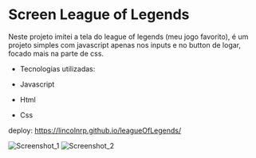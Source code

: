 # Screen League of Legends

Neste projeto imitei a tela do league of legends (meu jogo favorito), é um projeto simples com javascript apenas nos inputs e no button de logar, focado mais na parte de css.

- Tecnologias utilizadas:

- Javascript
- Html
- Css

deploy: https://lincolnrp.github.io/leagueOfLegends/


![Screenshot_1](https://user-images.githubusercontent.com/93271677/183312144-d451c4d8-7651-42dd-ac87-495a0e543721.png)
![Screenshot_2](https://user-images.githubusercontent.com/93271677/183312146-7a8434ff-ed52-4afa-9a25-05f0de9cc0a1.png)


